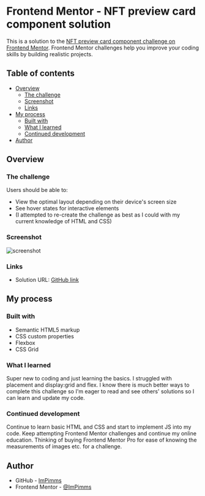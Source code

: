 # Frontend Mentor - NFT preview card component solution

This is a solution to the [NFT preview card component challenge on Frontend Mentor](https://www.frontendmentor.io/challenges/nft-preview-card-component-SbdUL_w0U). Frontend Mentor challenges help you improve your coding skills by building realistic projects.

## Table of contents

- [Overview](#overview)
  - [The challenge](#the-challenge)
  - [Screenshot](#screenshot)
  - [Links](#links)
- [My process](#my-process)
  - [Built with](#built-with)
  - [What I learned](#what-i-learned)
  - [Continued development](#continued-development)
- [Author](#author)

## Overview

### The challenge

Users should be able to:

- View the optimal layout depending on their device's screen size
- See hover states for interactive elements
- (I attempted to re-create the challenge as best as I could with my current knowledge of HTML and CSS)

### Screenshot
![screenshot](https://user-images.githubusercontent.com/68731496/153133486-f289ad07-0084-42ee-94c3-048c4a8085f0.jpg)


### Links

- Solution URL: [GitHub link](https://github.com/ImPimms/Frontend-Mentor-NFT-preview-card)

## My process

### Built with

- Semantic HTML5 markup
- CSS custom properties
- Flexbox
- CSS Grid

### What I learned

Super new to coding and just learning the basics. I struggled with placement and display:grid and flex. I know there is much better ways to complete this challenge so I'm eager to read and see others' solutions so I can learn and update my code.

### Continued development

Continue to learn basic HTML and CSS and start to implement JS into my code.
Keep attempting Frontend Mentor challenges and continue my online education. Thinking of buying Frontend Mentor Pro for ease of knowing the measurements of images etc. for a challenge.

## Author

- GitHub - [ImPimms](https://github.com/ImPimms)
- Frontend Mentor - [@ImPimms](https://www.frontendmentor.io/profile/ImPimms)
